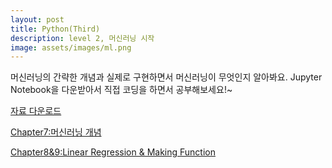 ```yaml
---
layout: post
title: Python(Third)
description: level 2, 머신러닝 시작
image: assets/images/ml.png
---
```

머신러닝의 간략한 개념과 실제로 구현하면서 머신러닝이 무엇인지 알아봐요.
Jupyter Notebook을 다운받아서 직접 코딩을 하면서 공부해보세요!~

[자료 다운로드](https://github.com/waylight3/Machine-for-Learning-Site/zipball/master)

[Chapter7:머신러닝 개념](https://waylight3.github.io/Machine-for-Learning-Site/2016/12/01/Chapter7.html)

[Chapter8&9:Linear Regression & Making Function](https://waylight3.github.io/Machine-for-Learning-Site/2016/12/23/Chapter8,9.html)
